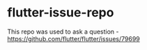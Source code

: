 # flutter-issue-repo

This repo was used to ask a question - https://github.com/flutter/flutter/issues/79699
